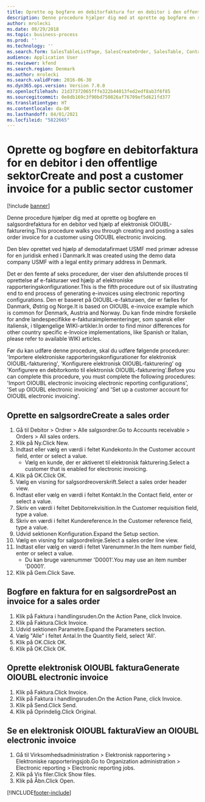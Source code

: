```yaml
---
title: Oprette og bogføre en debitorfaktura for en debitor i den offentlige sektor
description: Denne procedure hjælper dig med at oprette og bogføre en salgsordrefaktura for en debitor ved hjælp af elektronisk OIOUBL-fakturering.
author: mrolecki
ms.date: 08/29/2018
ms.topic: business-process
ms.prod: ''
ms.technology: ''
ms.search.form: SalesTableListPage, SalesCreateOrder, SalesTable, ContactPersonLookup, SalesEditLines,  CustInvoiceJournal, ERFormatMappingRunJobTable
audience: Application User
ms.reviewer: kfend
ms.search.region: Denmark
ms.author: mrolecki
ms.search.validFrom: 2016-06-30
ms.dyn365.ops.version: Version 7.0.0
ms.openlocfilehash: 21d37372065fffe322b44013fed2edf8ab3f6f85
ms.sourcegitcommit: 0e8db169c3f90bd750826af76709ef5d621fd377
ms.translationtype: HT
ms.contentlocale: da-DK
ms.lasthandoff: 04/01/2021
ms.locfileid: "5822665"
---
```

# <a name="create-and-post-a-customer-invoice-for-a-public-sector-customer"></a><span data-ttu-id="e592d-103">Oprette og bogføre en debitorfaktura for en debitor i den offentlige sektor</span><span class="sxs-lookup"><span data-stu-id="e592d-103">Create and post a customer invoice for a public sector customer</span></span>

[!include [banner](../../includes/banner.md)]

<span data-ttu-id="e592d-104">Denne procedure hjælper dig med at oprette og bogføre en salgsordrefaktura for en debitor ved hjælp af elektronisk OIOUBL-fakturering.</span><span class="sxs-lookup"><span data-stu-id="e592d-104">This procedure walks you through creating and posting a sales order invoice for a customer using OIOUBL electronic invoicing.</span></span> 



<span data-ttu-id="e592d-105">Den blev oprettet ved hjælp af demodatafirmaet USMF med primær adresse for en juridisk enhed i Danmark.</span><span class="sxs-lookup"><span data-stu-id="e592d-105">It was created using the demo data company USMF with a legal entity primary address in Denmark.</span></span>



<span data-ttu-id="e592d-106">Det er den femte af seks procedurer, der viser den afsluttende proces til oprettelse af e-fakturaer ved hjælp af elektroniske rapporteringskonfigurationer.</span><span class="sxs-lookup"><span data-stu-id="e592d-106">This is the fifth procedure out of six illustrating end to end process of generating e-invoices using electronic reporting configurations.</span></span> <span data-ttu-id="e592d-107">Den er baseret på OIOUBL-e-fakturaen, der er fælles for Danmark, Østrig og Norge.</span><span class="sxs-lookup"><span data-stu-id="e592d-107">It is based on OIOUBL e-invoice example which is common for Denmark, Austria and Norway.</span></span> <span data-ttu-id="e592d-108">Du kan finde mindre forskelle for andre landespecifikke e-fakturaimplementeringer, som spansk eller italiensk, i tilgængelige WIKI-artikler.</span><span class="sxs-lookup"><span data-stu-id="e592d-108">In order to find minor differences for other country specific e-Invoice implementations, like Spanish or Italian, please refer to available WIKI articles.</span></span>



<span data-ttu-id="e592d-109">Før du kan udføre denne procedure, skal du udføre følgende procedurer: 'Importere elektroniske rapporteringskonfigurationer for elektronisk OIOUBL-fakturering', 'Konfigurere elektronisk OIOUBL-fakturering' og 'Konfigurere en debitorkonto til elektronisk OIOUBL-fakturering'.</span><span class="sxs-lookup"><span data-stu-id="e592d-109">Before you can complete this procedure, you must complete the following procedures: 'Import OIOUBL electronic invoicing electronic reporting configurations', 'Set up OIOUBL electronic invoicing' and 'Set up a customer account for OIOUBL electronic invoicing'.</span></span>


## <a name="create-a-sales-order"></a><span data-ttu-id="e592d-110">Oprette en salgsordre</span><span class="sxs-lookup"><span data-stu-id="e592d-110">Create a sales order</span></span>
1. <span data-ttu-id="e592d-111">Gå til Debitor > Ordrer > Alle salgsordrer.</span><span class="sxs-lookup"><span data-stu-id="e592d-111">Go to Accounts receivable > Orders > All sales orders.</span></span>
2. <span data-ttu-id="e592d-112">Klik på Ny.</span><span class="sxs-lookup"><span data-stu-id="e592d-112">Click New.</span></span>
3. <span data-ttu-id="e592d-113">Indtast eller vælg en værdi i feltet Kundekonto.</span><span class="sxs-lookup"><span data-stu-id="e592d-113">In the Customer account field, enter or select a value.</span></span>
    * <span data-ttu-id="e592d-114">Vælg en kunde, der er aktiveret til elektronisk fakturering.</span><span class="sxs-lookup"><span data-stu-id="e592d-114">Select a customer that is enabled for electronic invoicing.</span></span>  
4. <span data-ttu-id="e592d-115">Klik på OK.</span><span class="sxs-lookup"><span data-stu-id="e592d-115">Click OK.</span></span>
5. <span data-ttu-id="e592d-116">Vælg en visning for salgsordreoverskrift.</span><span class="sxs-lookup"><span data-stu-id="e592d-116">Select a sales order header view.</span></span>
6. <span data-ttu-id="e592d-117">Indtast eller vælg en værdi i feltet Kontakt.</span><span class="sxs-lookup"><span data-stu-id="e592d-117">In the Contact field, enter or select a value.</span></span>
7. <span data-ttu-id="e592d-118">Skriv en værdi i feltet Debitorrekvisition.</span><span class="sxs-lookup"><span data-stu-id="e592d-118">In the Customer requisition field, type a value.</span></span>
8. <span data-ttu-id="e592d-119">Skriv en værdi i feltet Kundereference.</span><span class="sxs-lookup"><span data-stu-id="e592d-119">In the Customer reference field, type a value.</span></span>
9. <span data-ttu-id="e592d-120">Udvid sektionen Konfiguration.</span><span class="sxs-lookup"><span data-stu-id="e592d-120">Expand the Setup section.</span></span>
10. <span data-ttu-id="e592d-121">Vælg en visning for salgsordrelinje.</span><span class="sxs-lookup"><span data-stu-id="e592d-121">Select a sales order line view.</span></span>
11. <span data-ttu-id="e592d-122">Indtast eller vælg en værdi i feltet Varenummer.</span><span class="sxs-lookup"><span data-stu-id="e592d-122">In the Item number field, enter or select a value.</span></span>
    * <span data-ttu-id="e592d-123">Du kan bruge varenummer 'D0001'.</span><span class="sxs-lookup"><span data-stu-id="e592d-123">You may use an item number 'D0001'.</span></span>  
12. <span data-ttu-id="e592d-124">Klik på Gem.</span><span class="sxs-lookup"><span data-stu-id="e592d-124">Click Save.</span></span>

## <a name="post-an-invoice-for-a-sales-order"></a><span data-ttu-id="e592d-125">Bogføre en faktura for en salgsordre</span><span class="sxs-lookup"><span data-stu-id="e592d-125">Post an invoice for a sales order</span></span>
1. <span data-ttu-id="e592d-126">Klik på Faktura i handlingsruden.</span><span class="sxs-lookup"><span data-stu-id="e592d-126">On the Action Pane, click Invoice.</span></span>
2. <span data-ttu-id="e592d-127">Klik på Faktura.</span><span class="sxs-lookup"><span data-stu-id="e592d-127">Click Invoice.</span></span>
3. <span data-ttu-id="e592d-128">Udvid sektionen Parametre.</span><span class="sxs-lookup"><span data-stu-id="e592d-128">Expand the Parameters section.</span></span>
4. <span data-ttu-id="e592d-129">Vælg "Alle" i feltet Antal.</span><span class="sxs-lookup"><span data-stu-id="e592d-129">In the Quantity field, select 'All'.</span></span>
5. <span data-ttu-id="e592d-130">Klik på OK.</span><span class="sxs-lookup"><span data-stu-id="e592d-130">Click OK.</span></span>
6. <span data-ttu-id="e592d-131">Klik på OK.</span><span class="sxs-lookup"><span data-stu-id="e592d-131">Click OK.</span></span>

## <a name="generate-oioubl-electronic-invoice"></a><span data-ttu-id="e592d-132">Oprette elektronisk OIOUBL faktura</span><span class="sxs-lookup"><span data-stu-id="e592d-132">Generate OIOUBL electronic invoice</span></span>
1. <span data-ttu-id="e592d-133">Klik på Faktura.</span><span class="sxs-lookup"><span data-stu-id="e592d-133">Click Invoice.</span></span>
2. <span data-ttu-id="e592d-134">Klik på Faktura i handlingsruden.</span><span class="sxs-lookup"><span data-stu-id="e592d-134">On the Action Pane, click Invoice.</span></span>
3. <span data-ttu-id="e592d-135">Klik på Send.</span><span class="sxs-lookup"><span data-stu-id="e592d-135">Click Send.</span></span>
4. <span data-ttu-id="e592d-136">Klik på Oprindelig.</span><span class="sxs-lookup"><span data-stu-id="e592d-136">Click Original.</span></span>

## <a name="view-an-oioubl-electronic-invoice"></a><span data-ttu-id="e592d-137">Se en elektronisk OIOUBL faktura</span><span class="sxs-lookup"><span data-stu-id="e592d-137">View an OIOUBL electronic invoice</span></span>
1. <span data-ttu-id="e592d-138">Gå til Virksomhedsadministration > Elektronisk rapportering > Elektroniske rapporteringsjob.</span><span class="sxs-lookup"><span data-stu-id="e592d-138">Go to Organization administration > Electronic reporting > Electronic reporting jobs.</span></span>
2. <span data-ttu-id="e592d-139">Klik på Vis filer.</span><span class="sxs-lookup"><span data-stu-id="e592d-139">Click Show files.</span></span>
3. <span data-ttu-id="e592d-140">Klik på Åbn.</span><span class="sxs-lookup"><span data-stu-id="e592d-140">Click Open.</span></span>



[!INCLUDE[footer-include](../../../includes/footer-banner.md)]